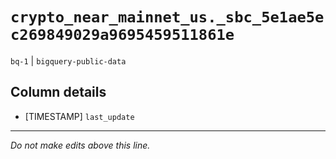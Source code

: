 # `crypto_near_mainnet_us._sbc_5e1ae5ec269849029a9695459511861e`
`bq-1` | `bigquery-public-data`

## Column details
* [TIMESTAMP] `last_update`

-------------------------------------------------------------------------------
*Do not make edits above this line.*
